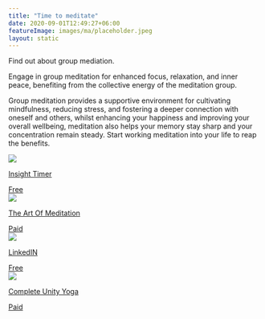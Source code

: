 ```yaml
---
title: "Time to meditate"
date: 2020-09-01T12:49:27+06:00
featureImage: images/ma/placeholder.jpeg
layout: static
---
```


Find out about group mediation.

Engage in group meditation for enhanced focus, relaxation, and inner peace, benefiting from the collective energy of the meditation group.

Group meditation provides a supportive environment for cultivating mindfulness, reducing stress, and fostering a deeper connection with oneself and others, whilst enhancing your happiness and improving your overall wellbeing, meditation also helps your memory stay sharp and your concentration remain steady. Start working meditation into your life to reap the benefits.

<a class="ma-link" href="https://insighttimer.com/"><div class="ma-card ma-card-Community"><div class="ma-icon"><img src ="/images/Icon-check - community - opacity.svg"/></div><div class="ma-name"><p>Insight Timer</p></div><div class="ma-paid-text"><span>Free</span></div></div></a><a class="ma-link" href="https://theartofmeditation.org/meditation-courses"><div class="ma-card ma-card-Community"><div class="ma-icon"><img src ="/images/Icon-pound - community - opacity.svg"/></div><div class="ma-name"><p>The Art Of Meditation</p></div><div class="ma-paid-text"><span>Paid</span></div></div></a><a class="ma-link" href="https://www.linkedin.com/pulse/10-reasons-you-should-try-group-meditation-cant-meditate-h2wwc?trk=public_post_main-feed-card_feed-article-content"><div class="ma-card ma-card-Community"><div class="ma-icon"><img src ="/images/Icon-check - community - opacity.svg"/></div><div class="ma-name"><p>LinkedIN</p></div><div class="ma-paid-text"><span>Free</span></div></div></a><a class="ma-link" href="https://www.awin1.com/cread.php?awinmid=29057&awinaffid=1198638&ued=https%3A%2F%2Fcompleteunityyoga.com%2F"><div class="ma-card ma-card-Community"><div class="ma-icon"><img src ="/images/Icon-pound - community - opacity.svg"/></div><div class="ma-name"><p>Complete Unity Yoga</p></div><div class="ma-paid-text"><span>Paid</span></div></div></a>  

<br/><br/>






